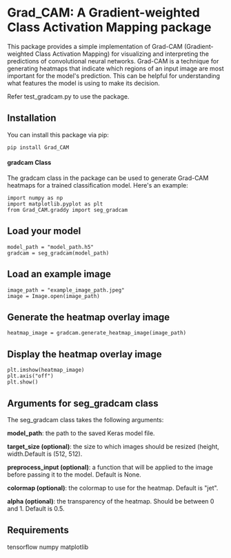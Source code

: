# Grad_CAM: A Gradient-weighted Class Activation Mapping package

This package provides a simple implementation of Grad-CAM (Gradient-weighted Class Activation Mapping) for visualizing and interpreting the predictions of convolutional neural networks. Grad-CAM is a technique for generating heatmaps that indicate which regions of an input image are most important for the model's prediction. This can be helpful for understanding what features the model is using to make its decision.

Refer test_gradcam.py to use the package.

## Installation

You can install this package via pip:

```
pip install Grad_CAM
```

#### gradcam Class
The gradcam class in the package can be used to generate Grad-CAM heatmaps for a trained classification model. Here's an example:

```
import numpy as np
import matplotlib.pyplot as plt
from Grad_CAM.graddy import seg_gradcam
```

## Load your model

```
model_path = "model_path.h5"
gradcam = seg_gradcam(model_path)
```
## Load an example image

```
image_path = "example_image_path.jpeg"
image = Image.open(image_path)
```

## Generate the heatmap overlay image


```
heatmap_image = gradcam.generate_heatmap_image(image_path)
```

## Display the heatmap overlay image

```
plt.imshow(heatmap_image)
plt.axis("off")
plt.show()
```
## Arguments for seg_gradcam class
The seg_gradcam class takes the following arguments:

**model_path**: the path to the saved Keras model file.

**target_size (optional)**: the size to which images should be resized (height, width.Default is (512, 512).

**preprocess_input (optional)**: a function that will be applied to the image before passing it to the model. Default is None.

**colormap (optional)**: the colormap to use for the heatmap. Default is "jet".

**alpha (optional)**: the transparency of the heatmap. Should be between 0 and 1. Default is 0.5.


## Requirements
tensorflow
numpy
matplotlib
